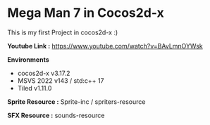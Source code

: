 # Mega Man 7 in Cocos2d-x 

This is my first Project in cocos2d-x :)

**Youtube Link :** https://www.youtube.com/watch?v=BAvLmnOYWsk

**Environments**
- cocos2d-x v3.17.2
- MSVS 2022 v143 / std:c++ 17
- Tiled v1.11.0

**Sprite Resource :** Sprite-inc / spriters-resource

**SFX Resource :** sounds-resource
